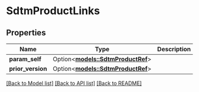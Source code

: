 # SdtmProductLinks

## Properties

Name | Type | Description | Notes
------------ | ------------- | ------------- | -------------
**param_self** | Option<[**models::SdtmProductRef**](SdtmProductRef.md)> |  | [optional]
**prior_version** | Option<[**models::SdtmProductRef**](SdtmProductRef.md)> |  | [optional]

[[Back to Model list]](../README.md#documentation-for-models) [[Back to API list]](../README.md#documentation-for-api-endpoints) [[Back to README]](../README.md)


